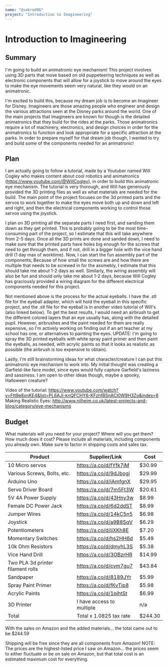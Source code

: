 ```yaml
---
name: "@sebrod06"
project: "Introduction to Imagineering"
---
```


# Introduction to Imagineering

## Summary

I'm going to build an animatronic eye mechanism! This project involves using 3D parts that move based on old puppeteering techniques as well as electronic components
that will allow for a joystick to move around the eyes to make the eye movements seem very natural, like they would on an animatronic.

I'm excited to build this, because my dream job is to become an Imagineer for Disney. Imagineers are those amazing people who engineer and design the various
attractions seen at the Disney parks around the world. One of the main projects that Imagineers are known for though is the detailed animatronics that they build
for the rides at the parks. Those animatronics require a lot of machinery, electronics, and design choices in order for the animatronics to function and look
appropriate for a specific attraction at the parks. In order to prepare myself for that dream job though, I wanted to try and build some of the components needed 
for an animatronic!

## Plan

I am actually going to follow a tutorial, made by a Youtuber named Will Cogley who makes content about cool robotics and animatronics
(https://www.youtube.com/@WillCogley), in order to build this animatronic eye mechanism. The tutorial is very thorough, and Will has generously provided the 3D
printing files as well as what materials are needed for the build. The main point of the project focuses on the 3d printed parts and the servos to work together to 
make the eyes move both up and down and left and right, and then the electrical components working to control those servos using the joystick.

I plan on 3D printing all the separate parts I need first, and sanding them down as they get printed. This is probably going to be the most time-consuming part of the project, so I estimate that this will take anywhere from 2-5 days. Once all the 3D prints are done and sanded down, I need to make sure that the printed parts have holes big enough for the screws that need to get through them, and if not, drill in a bigger hole with the vice hand drill (1 day max of worktime). Now, I can start the fun assembly part of the components; Because of how small the screws are and how there are multiple that needs to be screwed in for the assmebly, I estimate that this should take me about 1-2 days as well. Similarly, the wiring assembly will also be fun and should only take me about 1-2 days, because Will Cogley has graciously provided a wiring diagram for the different electrical components needed for this project. 

Not mentioned above is the process for the actual eyeballs. I have the .stl file for the eyeball adapter, which will hold the eyeball in this specific project, and the .stl file for the eyeball is in another video tutorial of Will's (also linked below). To get the best results, I would need an airbrush to get the different colored layers that an eye usually has, along with the detailed pupil. However, airbrushes and the paint needed for them are really expensive, so I'm actively working on finding out if an art teacher at my school has one, or alternatives to painting the eyes. 
UPDATE: I'm going to spray the 3D printed eyeballs with white spray paint primer and then paint the eyeballs, as needed, with acrylic paints so that it looks as realistic as possible (the airbrush is too expensive to obtain).

Lastly, I'm still brainstorming ideas for what character/creature I can put this animatronic eye mechanism to work into. My initial thought was creating a Garfield-like face model, since eyes would fully capture Garfield's laziness and sassiness. I am open to other ideas though, maybe a spooky, Halloween creature?

Video of the tutorial: https://www.youtube.com/watch?v=Ftt9e8xnKE4&list=PL6AJl-knQFCHY6-KFzhfBSnACI0W9H3Zo&index=6
Making Realistic Eyes: http://www.nilheim.co.uk/latest-projects-and-blog/category/eye-mechanisms

## Budget

What materials will you need for your project? Where will you get them? How much does it cost? Please include all materials, including components you already own. Make sure to factor in shipping costs and sales tax.

| Product         | Supplier/Link                         | Cost   |
| --------------- | ------------------------------------- | ------ |
| 10 Micro servos | https://a.co/d/fYfk7jM                | $30.99 |
| Various Screws, Bolts, etc. | https://a.co/d/9dJbogj    | $29.99 |
| Arduino Uno     | https://a.co/d/iAmfgnX                | $29.95 |
| Servo Driver Board | https://a.co/d/7m5Ft3W             | $20.61 |
| 5V 4A Power Supply | https://a.co/d/43Hny3w             | $8.99  |
| Female DC Power Jack | https://a.co/d/6d2ddST           | $8.99  |
| Jumper Wires    | https://a.co/d/14kC5n5                | $6.98  |
| Joystick        | https://a.co/d/a9B8SqV                | $6.29  |
| Potentiometers  | https://a.co/d/iiXKh8E                | $7.20  |
| Momentary Switches | https://a.co/d/hs2HH6d             | $5.49  |
| 10k Ohm Resistors | https://a.co/d/dmyhL3S              | $5.38  |
| Vice Hand Drill | https://a.co/d/3OBzrHR                | $14.99 |
| Two PLA 3d printer filament rolls | https://a.co/d/cvm7gu7 | $43.84 |
| Sandpaper       | https://a.co/d/8189JYr                | $5.99  |
| Spray Paint Primer | https://a.co/d/fKvTip8             | $5.98  |
| Acrylic Paints  | https://a.co/d/1pjhtSt                | $6.99  |
| 3D Printer      | I have access to multiple             |  n/a   |
| Total           | Total x 1.0825 tax rate               | $244.30 |

With the sales on Amazon and the added materials... the total came out to be $244.59

Shipping will be free since they are all components from Amazon!
NOTE: The prices are the highest-listed price I saw on Amazon... the prices seem to either fluctuate or be on sale on Amazon, but that total cost is an estimated maximum cost for everything.
